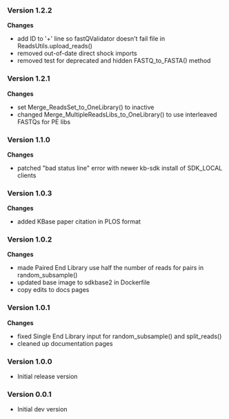 ### Version 1.2.2
__Changes__
- add ID to '+' line so fastQValidator doesn't fail file in ReadsUtils.upload_reads()
- removed out-of-date direct shock imports
- removed test for deprecated and hidden FASTQ_to_FASTA() method

### Version 1.2.1
__Changes__
- set Merge_ReadsSet_to_OneLibrary() to inactive
- changed Merge_MultipleReadsLibs_to_OneLibrary() to use interleaved FASTQs for PE libs

### Version 1.1.0
__Changes__
- patched "bad status line" error with newer kb-sdk install of SDK_LOCAL clients

### Version 1.0.3
__Changes__
- added KBase paper citation in PLOS format

### Version 1.0.2
__Changes__
- made Paired End Library use half the number of reads for pairs in random_subsample()
- updated base image to sdkbase2 in Dockerfile
- copy edits to docs pages

### Version 1.0.1
__Changes__
- fixed Single End Library input for random_subsample() and split_reads()
- cleaned up documentation pages

### Version 1.0.0
- Initial release version

### Version 0.0.1
- Initial dev version
